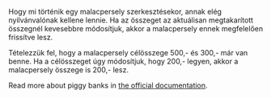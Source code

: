Hogy mi történik egy malacpersely szerkesztésekor, annak elég nyilvánvalónak kellene lennie. Ha az összeget az aktuálisan megtakarított összegnél kevesebbre módosítjuk, akkor a malacpersely ennek megfelelően frissítve lesz.

Tételezzük fel, hogy a malacpersely célösszege 500,- és 300,- már van benne. Ha a célösszeget úgy módosítjuk, hogy 200,- legyen, akkor a malacpersely összege is 200,- lesz.

Read more about piggy banks in [the official documentation](https://docs.firefly-iii.org/advanced-concepts/piggies).